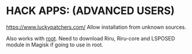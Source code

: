 # HACK APPS: (ADVANCED USERS)
https://www.luckypatchers.com/
Allow installation from unknown sources. 

Also works with [root](https://github.com/PXBT/ULTIMATE-UNIVERSAL-CHEATSHEET/blob/master/Android/Rooting.md). Need to download Riru, Riru-core and LSPOSED module in Magisk if going to use in root.
